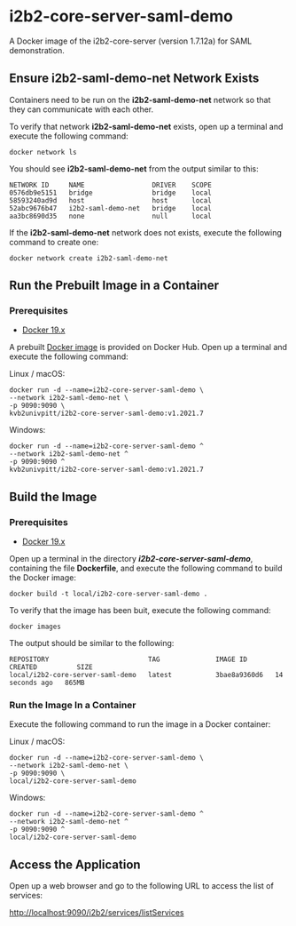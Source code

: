 # i2b2-core-server-saml-demo

A Docker image of the i2b2-core-server (version 1.7.12a) for SAML demonstration.

## Ensure i2b2-saml-demo-net Network Exists

Containers need to be run on the **i2b2-saml-demo-net** network so that they can communicate with each other.

To verify that network **i2b2-saml-demo-net** exists, open up a terminal and execute the following command:

```
docker network ls
```

You should see **i2b2-saml-demo-net** from the output similar to this:

```
NETWORK ID     NAME                 DRIVER    SCOPE
0576db9e5151   bridge               bridge    local
58593240ad9d   host                 host      local
52abc9676b47   i2b2-saml-demo-net   bridge    local
aa3bc8690d35   none                 null      local
```

If the **i2b2-saml-demo-net** network does not exists, execute the following command to create one:

```
docker network create i2b2-saml-demo-net
```

## Run the Prebuilt Image in a Container

### Prerequisites

- [Docker 19.x](https://docs.docker.com/get-docker/)

A prebuilt [Docker image](https://hub.docker.com/r/kvb2univpitt/i2b2-core-server-saml-demo) is provided on Docker Hub.  Open up a terminal and execute the following command:

Linux / macOS:

```
docker run -d --name=i2b2-core-server-saml-demo \
--network i2b2-saml-demo-net \
-p 9090:9090 \
kvb2univpitt/i2b2-core-server-saml-demo:v1.2021.7
```

Windows:

```
docker run -d --name=i2b2-core-server-saml-demo ^
--network i2b2-saml-demo-net ^
-p 9090:9090 ^
kvb2univpitt/i2b2-core-server-saml-demo:v1.2021.7
```

## Build the Image

### Prerequisites

- [Docker 19.x](https://docs.docker.com/get-docker/)

Open up a terminal in the directory ***i2b2-core-server-saml-demo***, containing the file **Dockerfile**, and execute the following command to build the Docker image:

```
docker build -t local/i2b2-core-server-saml-demo .
```

To verify that the image has been buit, execute the following command:

```
docker images
```

The output should be similar to the following:

```
REPOSITORY                         TAG              IMAGE ID       CREATED          SIZE
local/i2b2-core-server-saml-demo   latest           3bae8a9360d6   14 seconds ago   865MB
```

### Run the Image In a Container

Execute the following command to run the image in a Docker container:

Linux / macOS:

```
docker run -d --name=i2b2-core-server-saml-demo \
--network i2b2-saml-demo-net \
-p 9090:9090 \
local/i2b2-core-server-saml-demo
```

Windows:

```
docker run -d --name=i2b2-core-server-saml-demo ^
--network i2b2-saml-demo-net ^
-p 9090:9090 ^
local/i2b2-core-server-saml-demo
```

## Access the Application

Open up a web browser and go to the following URL to access the list of services:

[http://localhost:9090/i2b2/services/listServices](http://localhost:9090/i2b2/services/listServices)
